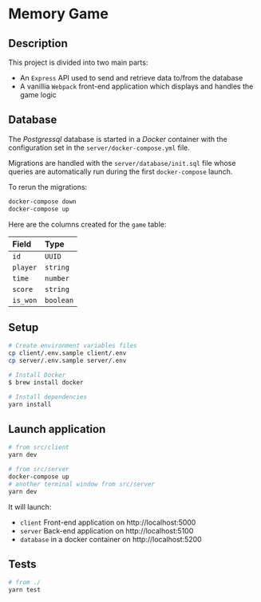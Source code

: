 # Memory Game

## Description

This project is divided into two main parts:
- An `Express` API used to send and retrieve data to/from the database
- A vanillia `Webpack` front-end application which displays and handles the game logic

## Database

The *Postgressql* database is started in a *Docker* container with the configuration set in the `server/docker-compose.yml` file.

Migrations are handled with the `server/database/init.sql` file whose queries are automatically run during the first `docker-compose` launch.

To rerun the migrations:

```bash
docker-compose down
docker-compose up
```

Here are the columns created for the `game` table:

| Field         | Type          
|:------------- |:-------------
| `id`          | `UUID`
| `player`      | `string`
| `time`        | `number`
| `score`       | `string`
| `is_won`      | `boolean`

## Setup

```bash
# Create environment variables files
cp client/.env.sample client/.env
cp server/.env.sample server/.env

# Install Docker
$ brew install docker

# Install dependencies
yarn install
```

## Launch application

```bash
# from src/client
yarn dev

# from src/server
docker-compose up
# another terminal window from src/server
yarn dev
```

It will launch:
- `client` Front-end application on http://localhost:5000
- `server` Back-end application on http://localhost:5100
- `database` in a docker container on http://localhost:5200

## Tests

```bash
# from ./
yarn test
```
